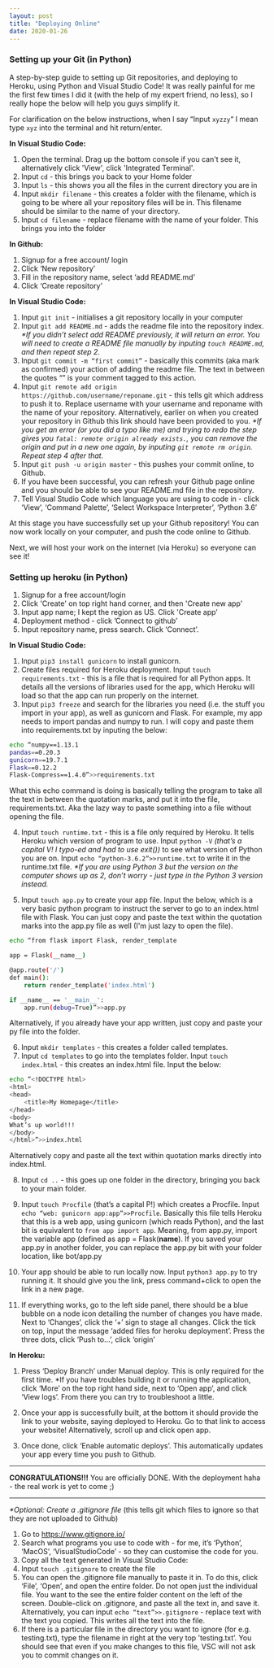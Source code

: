 ```yaml
---
layout: post
title: "Deploying Online"
date: 2020-01-26
---
```


### __Setting up your Git (in Python)__
A step-by-step guide to setting up Git repositories, and deploying to Heroku, using Python and Visual Studio Code! It was really painful for me the first few times I did it (with the help of my expert friend, no less), so I really hope the below will help you guys simplify it.

For clarification on the below instructions, when I say “Input `xyzzy`“ I mean type `xyz` into the terminal and hit return/enter. 

__In Visual Studio Code:__
1. Open the terminal. Drag up the bottom console if you can't see it, alternatively click 'View', click 'Integrated Terminal'.
2. Input `cd` - this brings you back to your Home folder
3. Input `ls` - this shows you all the files in the current directory you are in
4. Input `mkdir filename` - this creates a folder with the filename, which is going to be where all your repository files will be in. This filename should be similar to the name of your directory.
5. Input `cd filename` - replace filename with the name of your folder. This brings you into the folder

__In Github:__
1. Signup for a free account/ login
2. Click ‘New repository’
3. Fill in the repository name, select ‘add README.md’
4. Click ‘Create repository’

__In Visual Studio Code:__
1. Input `git init` - initialises a git repository locally in your computer
2. Input `git add README.md` - adds the readme file into the repository index. _*If you didn’t select add README previously, it will return an error. You will need to create a README file manually by inputing `touch README.md`, and then repeat step 2._
3. Input `git commit -m “first commit”` - basically this commits (aka mark as confirmed) your action of adding the readme file. The text in between the quotes “” is your comment tagged to this action.
4. Input `git remote add origin https://github.com/username/reponame.git` - this tells git which address to push it to. Replace username with your username and reponame with the name of your repository. Alternatively, earlier on when you created your repository in Github this link should have been provided to you. _*If you get an error (or you did a typo like me) and trying to redo the step gives you `fatal: remote origin already exists.`, you can remove the origin and put in a new one again, by inputing `git remote rm origin`. Repeat step 4 after that._
5. Input `git push -u origin master` - this pushes your commit online, to Github. 
6. If you have been successful, you can refresh your Github page online and you should be able to see your README.md file in the repository.
7. Tell Visual Studio Code which language you are using to code in - click ‘View’, ‘Command Palette’, ‘Select Workspace Interpreter’, ‘Python 3.6’


At this stage you have successfully set up your Github repository! You can now work locally on your computer, and push the code online to Github.

Next, we will host your work on the internet (via Heroku) so everyone can see it!


### __Setting up heroku (in Python)__

1. Signup for a free account/login
2. Click 'Create' on top right hand corner, and then 'Create new app'
3. Input app name; I kept the region as US. Click 'Create app’
4. Deployment method - click ’Connect to github’
5. Input repository name, press search. Click ‘Connect’.

   
__In Visual Studio Code:__
1. Input `pip3 install gunicorn` to install gunicorn.
2. Create files required for Heroku deployment. Input `touch requirements.txt` - this is a file that is required for all Python apps. It details all the versions of libraries used for the app, which Heroku will load so that the app can run properly on the internet.
3. Input `pip3 freeze` and search for the libraries you need (i.e. the stuff you import in your app), as well as gunicorn and Flask. For example, my app needs to import pandas and numpy to run. I will copy and paste them into requirements.txt by inputing the below:

```bash
echo “numpy==1.13.1
pandas==0.20.3
gunicorn==19.7.1
Flask==0.12.2
Flask-Compress==1.4.0”>>requirements.txt
```
What this echo command is doing is basically telling the program to take all the text in between the quotation marks, and put it into the file, requirements.txt.
Aka the lazy way to paste something into a file without opening the file.

4. Input `touch runtime.txt` - this is a file only required by Heroku. It tells Heroku which version of program to use. Input `python -V` _(that’s a capital V! I typo-ed and had to use exit())_ to see what version of Python you are on. Input `echo “python-3.6.2”>>runtime.txt` to write it in the runtime.txt file. _*If you are using Python 3 but the version on the computer shows up as 2, don’t worry - just type in the Python 3 version instead._

5. Input `touch app.py` to create your app file. Input the below, which is a very basic python program to instruct the server to go to an index.html file with Flask. You can just copy and paste the text within the quotation marks into the app.py file as well (I'm just lazy to open the file).

```bash
echo “from flask import Flask, render_template

app = Flask(__name__)

@app.route('/')
def main():
    return render_template('index.html')

if __name__ == '__main__':
    app.run(debug=True)”>>app.py

```

Alternatively, if you already have your app written, just copy and paste your py file into the folder.

6. Input `mkdir templates` - this creates a folder called templates.
7. Input `cd templates` to go into the templates folder. Input `touch index.html` - this creates an index.html file. Input the below:

```bash
echo “<!DOCTYPE html>
<html>
<head>
    <title>My Homepage</title>
</head>
<body>
What’s up world!!!
</body>
</html>”>>index.html

```

Alternatively copy and paste all the text within quotation marks directly into index.html.

8. Input `cd ..` - this goes up one folder in the directory, bringing you back to your main folder.

9. Input `touch Procfile` (that’s a capital P!) which creates a Procfile. Input `echo “web: gunicorn app:app”>>Procfile`. Basically this file tells Heroku that this is a web app, using gunicorn (which reads Python), and the last bit is equivalent to `from app import app`. Meaning, from app.py, import the variable app (defined as app = Flask(__name__). If you saved your app.py in another folder, you can replace the app.py bit with your folder location, like bot/app.py

10. Your app should be able to run locally now. Input `python3 app.py` to try running it. It should give you the link, press command+click to open the link in a new page.

11. If everything works, go to the left side panel, there should be a blue bubble on a node icon detailing the number of changes you have made. Next to ‘Changes’, click the ‘+’ sign to stage all changes. Click the tick on top, input the message ‘added files for heroku deployment’. Press the three dots, click ‘Push to…’, click ‘origin’

__In Heroku:__
1. Press ‘Deploy Branch’ under Manual deploy. This is only required for the first time. *If you have troubles building it or running the application, click ‘More’ on the top right hand side, next to ‘Open app’, and click ‘View logs’. From there you can try to troubleshoot a little.

2. Once your app is successfully built, at the bottom it should provide the link to your website, saying deployed to Heroku. Go to that link to access your website! Alternatively, scroll up and click open app.
3. Once done, click ‘Enable automatic deploys’. This automatically updates your app every time you push to Github.

---

__CONGRATULATIONS!!!__ You are officially DONE. With the deployment haha - the real work is yet to come ;)

---

_*Optional: Create a .gitignore file_ (this tells git which files to ignore so that they are not uploaded to Github)
1. Go to https://www.gitignore.io/
2. Search what programs you use to code with - for me, it’s ‘Python’, ‘MacOS’, ‘VisualStudioCode’ - so they can customise the code for you.
3. Copy all the text generated
In Visual Studio Code:
4. Input `touch .gitignore` to create the file
5. You can open the .gitignore file manually to paste it in. To do this, click ‘File’, ‘Open’, and open the entire folder. Do not open just the individual file. You want to the see the entire folder content on the left of the screen. Double-click on .gitignore, and paste all the text in, and save it. Alternatively, you can input `echo “text”>>.gitignore` - replace text with the text you copied. This writes all the text into the file.
7. If there is a particular file in the directory you want to ignore (for e.g. testing.txt), type the filename in right at the very top ’testing.txt’. You should see that even if you make changes to this file, VSC will not ask you to commit changes on it.
